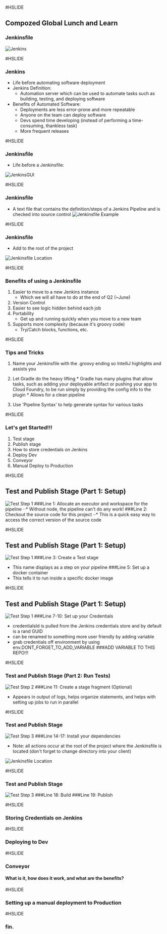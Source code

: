 #HSLIDE
## Compozed Global Lunch and Learn
### Jenkinsfile

![Jenkins](pics/jenkins.jpg)

#HSLIDE
### Jenkins
  * Life before automating software deployment
  * Jenkins Definition:
    * Automation server which can be used to automate tasks such as building, testing, and deploying software
  * Benefits of Automated Software:
    * Deployments are less error-prone and more repeatable
    * Anyone on the team can deploy software
    * Devs spend time developing (instead of performing a time-consuming, thankless task)
    * More frequent releases 

#HSLIDE
### Jenkinsfile
  * Life before a Jenkinsfile:

![JenkinsGUI](pics/lifeBeforeJenkinsfile.jpg)

#HSLIDE
### Jenkinsfile
  * A text file that contains the definition/steps of a Jenkins Pipeline and is checked into source control
![Jenkinsfile Example](pics/JenkinsfileExample.jpg)

#HSLIDE
### Jenkinsfile
  * Add to the root of the project

![Jenkinsfile Location](pics/Where_is_a_jenkinsfile.jpg)

#HSLIDE
### Benefits of using a Jenkinsfile
 1. Easier to move to a new Jenkins instance
    * Which we will all have to do at the end of Q2 (~June)
 2. Version Control    
 3. Easier to see logic hidden behind each job
 4. Portability
    * Get up and running quickly when you move to a new team
 5. Supports more complexity (because it's groovy code)
    * Try/Catch blocks, functions, etc.

#HSLIDE
### Tips and Tricks
  1. Name your Jenkinsfile with the .groovy ending so IntelliJ highlights and assists you
  2. Let Gradle do the heavy lifting
    * Gradle has many plugins that allow tasks, such as adding your deployable artifact or pushing your app to Cloud Foundry, to be run simply by providing the config info to the plugin
    * Allows for a clean pipeline

  3. Use 'Pipeline Syntax' to help generate syntax for various tasks

#HSLIDE
### Let's get Started!!!
  1. Test stage
  2. Publish stage
  3. How to store credentials on Jenkins
  4. Deploy Dev
  5. Conveyor
  6. Manual Deploy to Production

#HSLIDE
## Test and Publish Stage (Part 1: Setup)
![Test Step 1](pics/TestStep1.jpg)
###Line 1: Allocate an executor and workspace for the pipeline
⋅⋅* Without node, the pipeline can't do any work!
###Line 2: Checkout the source code for this project
⋅⋅* This is a quick easy way to access the correct version of the source code
  
#HSLIDE
## Test and Publish Stage (Part 1: Setup)
![Test Step 1](pics/TestStep1.jpg)
###Line 3: Create a Test stage
  * This name displays as a step on your pipeline
###Line 5: Set up a docker container 
  * This tells it to run inside a specific docker image

#HSLIDE
## Test and Publish Stage (Part 1: Setup)
![Test Step 1](pics/TestStep1.jpg)
###Line 7-10: Set up your Credentials
  * credentialsId is pulled from the Jenkins credentials store and by default is a rand GUID
  * can be renamed to something more user friendly by adding variable
  * grab credentials off environment by using env.DONT_FORGET_TO_ADD_VARIABLE
###ADD VARIABLE TO THIS REPO!!!    

#HSLIDE
### Test and Publish Stage (Part 2: Run Tests)
![Test Step 2](pics/TestStep2.jpg)
###Line 11: Create a stage fragment (Optional)
  * Appears in output of logs, helps organize statements, and helps with setting up jobs to run in parallel


#HSLIDE
### Test and Publish Stage
![Test Step 3](pics/TestStep3.jpg)
###Line 14-17: Install your dependencies
  * Note: all actions occur at the root of the project where the Jenkinsfile is located (don't forget to change directory into your client)

![Jenkinsfile Location](pics/Where_is_a_jenkinsfile.jpg)  

#HSLIDE
### Test and Publish Stage
![Test Step 3](pics/TestStep3.jpg)
###Line 18: Build
###Line 19: Publish



#HSLIDE
### Storing Credentials on Jenkins




#HSLIDE
### Deploying to Dev

#HSLIDE
### Conveyor
#### What is it, how does it work, and what are the benefits?


#HSLIDE
### Setting up a manual deployment to Production

#HSLIDE
### fin.

